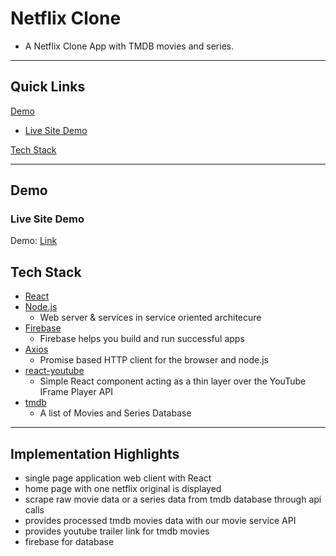 # Netflix Clone

- A Netflix Clone App with TMDB movies and series. 

---

## Quick Links

[Demo](#demo)

- [Live Site Demo](#live-site-demo)

[Tech Stack](#tech-stack)


---
## Demo

### Live Site Demo

Demo: [Link](https://netflix-clone-f3d8a.web.app/)

## Tech Stack

- [React](https://github.com/facebook/react) 
- [Node.js](https://github.com/nodejs)
  - Web server & services in service oriented architecure
- [Firebase](https://firebase.google.com/)
  - Firebase helps you build and run successful apps 
- [Axios](https://github.com/axios/axios)
  - Promise based HTTP client for the browser and node.js
- [react-youtube](https://github.com/tjallingt/react-youtube)
  - Simple React component acting as a thin layer over the YouTube IFrame Player API  
- [tmdb](https://developers.themoviedb.org/3 )
  - A list of Movies and Series Database

---

## Implementation Highlights

- single page application web client with React 
- home page with one netflix original is displayed
- scrape raw movie data or a series data from tmdb database through api calls
- provides processed tmdb movies data with our movie service API
- provides youtube trailer link for tmdb movies
- firebase for database

